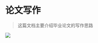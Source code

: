 # 论文写作

> 这篇文档主要介绍毕业论文的写作思路

![](https://yangyang666.oss-cn-chengdu.aliyuncs.com/typoraImages/1%20(14).jpg)



